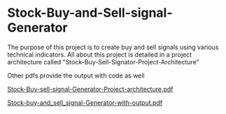 # Stock-Buy-and-Sell-signal-Generator


The purpose of this project is to create buy and sell signals using various technical indicators. All about this project is detailed in a project architecture called "Stock-Buy-Sell-Signator-Project-Architecture"

Other pdfs provide the output with code as well

[Stock-Buy-sell-signal-Generator-Project-architecture.pdf](https://github.com/ashishkumarrajpoot89/Stock-Buy-and-Sell-signal-Generator/files/11471570/Stock-Buy-sell-signal-Generator-Project-architecture.pdf)

[Stock-buy-and_sell_signal-Generator-with-output.pdf](https://github.com/ashishkumarrajpoot89/Stock-Buy-and-Sell-signal-Generator/files/11471569/Stock-buy-and_sell_signal-Generator-with-output.pdf)

